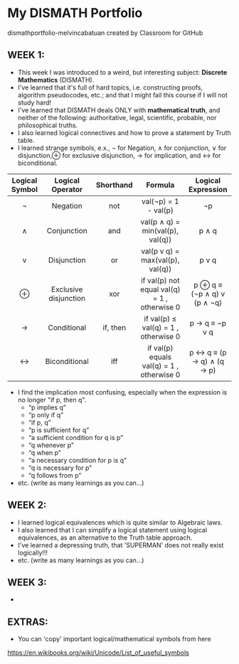 # My DISMATH Portfolio

dismathportfolio-melvincabatuan created by Classroom for GitHub


## WEEK 1:

- This week I was introduced to a weird, but interesting subject: **Discrete Mathematics** (DISMATH).
- I've learned that it's full of hard topics, i.e. constructing proofs, algorithm pseudocodes, etc.; and that I might fail this course if I will not study hard!
- I've learned that DISMATH deals ONLY with **mathematical truth**, and neither of the following: authoritative, legal, scientific, probable, nor philosophical truths.
- I also learned logical connectives and how to prove a statement by Truth table. 
- I learned strange symbols, e.x., ¬ for Negation, ∧ for conjunction, ∨ for disjunction,⊕ for exclusive disjunction,  →
 for implication, and ↔ for biconditional.

| Logical Symbol  |  Logical Operator | Shorthand | Formula | Logical Expression |
| :-----: |:-------:|:-----:| :-------: | :-------: |
| ¬ |Negation | not | val(¬p) = 1 - val(p) | ¬p |
| ∧ | Conjunction | and | val(p ∧ q) = min(val(p), val(q)) | p ∧ q |
| v | Disjunction | or | val(p v q) = max(val(p), val(q)) | p v q |
| ⊕ | Exclusive disjunction | xor | if val(p)  not equal val(q) = 1 , otherwise  0|  p ⊕ q  ≡ (¬p ∧ q) v (p ∧ ¬q) |
| → | Conditional | if, then | if val(p)  ≤ val(q) = 1 , otherwise  0  | p → q ≡  ¬p v q |
| ↔ | Biconditional | iff | if val(p) equals val(q) = 1 , otherwise  0 |  p ↔ q ≡ (p → q) ∧ (q → p) |

- I find the implication most confusing, especially when the expression is no longer "if p, then q".
    - “p implies q”
    - “p only if q”
    - “if p, q”
    - “p is sufficient for q”
    - “a sufficient condition for q is p”
    - “q whenever p”
    - “q when p”
    - “a necessary condition for p is q”
    - “q is necessary for p”
    - “q follows from p”
- etc. (write as many learnings as you can...)


## WEEK 2:

- I learned logical equivalences which is quite similar to Algebraic laws.
- I also learned that I can simplify a logical statement using logical equivalences, as an alternative to the Truth table approach.
- I've learned a depressing truth, that 'SUPERMAN' does not really exist logically!!! 
- etc. (write as many learnings as you can...)

## WEEK 3:

- 


## EXTRAS:

- You can 'copy' important logical/mathematical symbols from here

 https://en.wikibooks.org/wiki/Unicode/List_of_useful_symbols 
